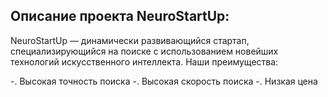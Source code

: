 ## Описание проекта NeuroStartUp:

NeuroStartUp — динамически развивающийся стартап, специализирующийся на поиске с использованием новейших технологий искусственного интеллекта. Наши преимущества:

-. Высокая точность поиска
-. Высокая скорость поиска
-. Низкая цена